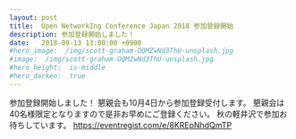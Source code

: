 ```yaml
---
layout: post
title:  Open NetworkIng Conference Japan 2018 参加登録開始
description: 参加登録開始しました！
date:   2018-09-13 13:00:00 +0900
#hero_image:  /img/scott-graham-OQMZwNd3ThU-unsplash.jpg
#image:  /img/scott-graham-OQMZwNd3ThU-unsplash.jpg
#hero_height:  is-middle
#hero_darken:  true
---
```


参加登録開始しました！
懇親会も10月4日から参加登録受付します。
懇親会は40名様限定となりますので是非お早めにご登録ください。
秋の軽井沢で参加お待ちしています。
https://eventregist.com/e/8KREpNhdQmTP